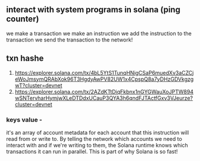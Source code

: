 ## interact with system programs in solana (ping counter) 
we make a transaction
we make an instruction
we add the instruction to the transaction
we send the transaction to the network!

## txn hashe
1. https://explorer.solana.com/tx/4bL5YtS1TunqHNigCSaP6muedXv3aCZCjeWoJmsymQRAbXok96T3HgdyAwPV82UW1x4CpspQ8a7yDHzGDVkgzgwT?cluster=devnet
2. https://explorer.solana.com/tx/2AZdKTtDiqFkbnx1nGYGWauXoJPTW894wSNTervharHymjwXLeDTDdxUCauP3QYA3h6qndFJTActfGxv3VJeurze?cluster=devnet

### keys value - 
it's an array of account metadata for each account that this instruction will read from or write to.
By telling the network which accounts we need to interact with and if we're writing to them, the Solana runtime knows which transactions it can run in parallel. This is part of why Solana is so fast!